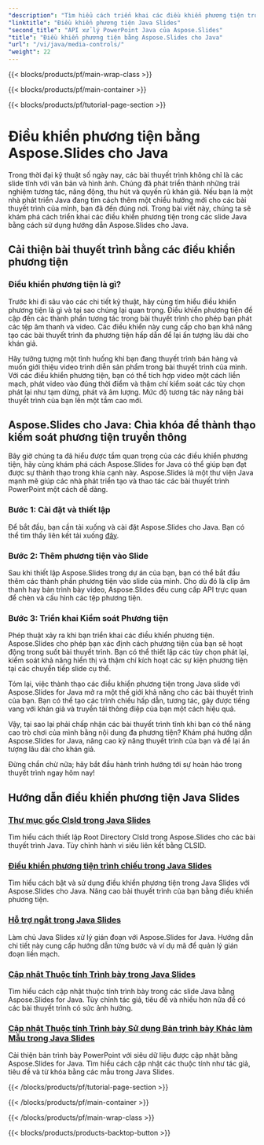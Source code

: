 ```yaml
---
"description": "Tìm hiểu cách triển khai các điều khiển phương tiện trong các slide Java bằng hướng dẫn Aspose.Slides for Java. Nâng cao bài thuyết trình của bạn bằng âm thanh và video một cách liền mạch."
"linktitle": "Điều khiển phương tiện Java Slides"
"second_title": "API xử lý PowerPoint Java của Aspose.Slides"
"title": "Điều khiển phương tiện bằng Aspose.Slides cho Java"
"url": "/vi/java/media-controls/"
"weight": 22
---
```


{{< blocks/products/pf/main-wrap-class >}}

{{< blocks/products/pf/main-container >}}

{{< blocks/products/pf/tutorial-page-section >}}

# Điều khiển phương tiện bằng Aspose.Slides cho Java


Trong thời đại kỹ thuật số ngày nay, các bài thuyết trình không chỉ là các slide tĩnh với văn bản và hình ảnh. Chúng đã phát triển thành những trải nghiệm tương tác, năng động, thu hút và quyến rũ khán giả. Nếu bạn là một nhà phát triển Java đang tìm cách thêm một chiều hướng mới cho các bài thuyết trình của mình, bạn đã đến đúng nơi. Trong bài viết này, chúng ta sẽ khám phá cách triển khai các điều khiển phương tiện trong các slide Java bằng cách sử dụng hướng dẫn Aspose.Slides cho Java.

## Cải thiện bài thuyết trình bằng các điều khiển phương tiện

### Điều khiển phương tiện là gì?

Trước khi đi sâu vào các chi tiết kỹ thuật, hãy cùng tìm hiểu điều khiển phương tiện là gì và tại sao chúng lại quan trọng. Điều khiển phương tiện đề cập đến các thành phần tương tác trong bài thuyết trình cho phép bạn phát các tệp âm thanh và video. Các điều khiển này cung cấp cho bạn khả năng tạo các bài thuyết trình đa phương tiện hấp dẫn để lại ấn tượng lâu dài cho khán giả.

Hãy tưởng tượng một tình huống khi bạn đang thuyết trình bán hàng và muốn giới thiệu video trình diễn sản phẩm trong bài thuyết trình của mình. Với các điều khiển phương tiện, bạn có thể tích hợp video một cách liền mạch, phát video vào đúng thời điểm và thậm chí kiểm soát các tùy chọn phát lại như tạm dừng, phát và âm lượng. Mức độ tương tác này nâng bài thuyết trình của bạn lên một tầm cao mới.

## Aspose.Slides cho Java: Chìa khóa để thành thạo kiểm soát phương tiện truyền thông

Bây giờ chúng ta đã hiểu được tầm quan trọng của các điều khiển phương tiện, hãy cùng khám phá cách Aspose.Slides for Java có thể giúp bạn đạt được sự thành thạo trong khía cạnh này. Aspose.Slides là một thư viện Java mạnh mẽ giúp các nhà phát triển tạo và thao tác các bài thuyết trình PowerPoint một cách dễ dàng.

### Bước 1: Cài đặt và thiết lập

Để bắt đầu, bạn cần tải xuống và cài đặt Aspose.Slides cho Java. Bạn có thể tìm thấy liên kết tải xuống [đây](https://releases.aspose.com/slides/java/).

### Bước 2: Thêm phương tiện vào Slide

Sau khi thiết lập Aspose.Slides trong dự án của bạn, bạn có thể bắt đầu thêm các thành phần phương tiện vào slide của mình. Cho dù đó là clip âm thanh hay bản trình bày video, Aspose.Slides đều cung cấp API trực quan để chèn và cấu hình các tệp phương tiện.

### Bước 3: Triển khai Kiểm soát Phương tiện

Phép thuật xảy ra khi bạn triển khai các điều khiển phương tiện. Aspose.Slides cho phép bạn xác định cách phương tiện của bạn sẽ hoạt động trong suốt bài thuyết trình. Bạn có thể thiết lập các tùy chọn phát lại, kiểm soát khả năng hiển thị và thậm chí kích hoạt các sự kiện phương tiện tại các chuyển tiếp slide cụ thể.

Tóm lại, việc thành thạo các điều khiển phương tiện trong Java slide với Aspose.Slides for Java mở ra một thế giới khả năng cho các bài thuyết trình của bạn. Bạn có thể tạo các trình chiếu hấp dẫn, tương tác, gây được tiếng vang với khán giả và truyền tải thông điệp của bạn một cách hiệu quả.

Vậy, tại sao lại phải chấp nhận các bài thuyết trình tĩnh khi bạn có thể nâng cao trò chơi của mình bằng nội dung đa phương tiện? Khám phá hướng dẫn Aspose.Slides for Java, nâng cao kỹ năng thuyết trình của bạn và để lại ấn tượng lâu dài cho khán giả.

Đừng chần chừ nữa; hãy bắt đầu hành trình hướng tới sự hoàn hảo trong thuyết trình ngay hôm nay!

## Hướng dẫn điều khiển phương tiện Java Slides
### [Thư mục gốc ClsId trong Java Slides](./root-directory-clsid-in-java-slides/)
Tìm hiểu cách thiết lập Root Directory ClsId trong Aspose.Slides cho các bài thuyết trình Java. Tùy chỉnh hành vi siêu liên kết bằng CLSID.
### [Điều khiển phương tiện trình chiếu trong Java Slides](./slide-show-media-controls-in-java-slides/)
Tìm hiểu cách bật và sử dụng điều khiển phương tiện trong Java Slides với Aspose.Slides cho Java. Nâng cao bài thuyết trình của bạn bằng điều khiển phương tiện.
### [Hỗ trợ ngắt trong Java Slides](./support-for-interrupt-in-java-slides/)
Làm chủ Java Slides xử lý gián đoạn với Aspose.Slides for Java. Hướng dẫn chi tiết này cung cấp hướng dẫn từng bước và ví dụ mã để quản lý gián đoạn liền mạch.
### [Cập nhật Thuộc tính Trình bày trong Java Slides](./update-presentation-properties-in-java-slides/)
Tìm hiểu cách cập nhật thuộc tính trình bày trong các slide Java bằng Aspose.Slides for Java. Tùy chỉnh tác giả, tiêu đề và nhiều hơn nữa để có các bài thuyết trình có sức ảnh hưởng.
### [Cập nhật Thuộc tính Trình bày Sử dụng Bản trình bày Khác làm Mẫu trong Java Slides](./update-presentation-properties-using-another-presentation-as-a-template-in-java-slides/)
Cải thiện bản trình bày PowerPoint với siêu dữ liệu được cập nhật bằng Aspose.Slides for Java. Tìm hiểu cách cập nhật các thuộc tính như tác giả, tiêu đề và từ khóa bằng các mẫu trong Java Slides.

{{< /blocks/products/pf/tutorial-page-section >}}

{{< /blocks/products/pf/main-container >}}

{{< /blocks/products/pf/main-wrap-class >}}

{{< blocks/products/products-backtop-button >}}